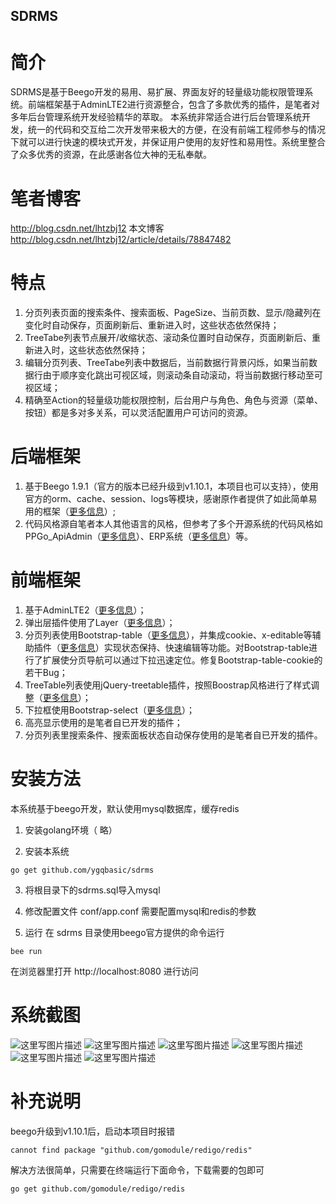 ## SDRMS

# 简介
SDRMS是基于Beego开发的易用、易扩展、界面友好的轻量级功能权限管理系统。前端框架基于AdminLTE2进行资源整合，包含了多款优秀的插件，是笔者对多年后台管理系统开发经验精华的萃取。
本系统非常适合进行后台管理系统开发，统一的代码和交互给二次开发带来极大的方便，在没有前端工程师参与的情况下就可以进行快速的模块式开发，并保证用户使用的友好性和易用性。系统里整合了众多优秀的资源，在此感谢各位大神的无私奉献。
# 笔者博客
http://blog.csdn.net/lhtzbj12 
本文博客
http://blog.csdn.net/lhtzbj12/article/details/78847482
# 特点
1. 分页列表页面的搜索条件、搜索面板、PageSize、当前页数、显示/隐藏列在变化时自动保存，页面刷新后、重新进入时，这些状态依然保持；
2. TreeTabe列表节点展开/收缩状态、滚动条位置时自动保存，页面刷新后、重新进入时，这些状态依然保持；
3. 编辑分页列表、TreeTabe列表中数据后，当前数据行背景闪烁，如果当前数据行由于顺序变化跳出可视区域，则滚动条自动滚动，将当前数据行移动至可视区域；
4. 精确至Action的轻量级功能权限控制，后台用户与角色、角色与资源（菜单、按钮）都是多对多关系，可以灵活配置用户可访问的资源。
# 后端框架
1. 基于Beego 1.9.1（官方的版本已经升级到v1.10.1，本项目也可以支持），使用官方的orm、cache、session、logs等模块，感谢原作者提供了如此简单易用的框架（<a href="https://beego.me/">更多信息</a>）;
2. 代码风格源自笔者本人其他语言的风格，但参考了多个开源系统的代码风格如 PPGo_ApiAdmin（<a href="https://github.com/george518/PPGo_ApiAdmin">更多信息</a>）、ERP系统（<a href="https://github.com/hexiaoyun128/ERP">更多信息</a>）等。
# 前端框架
1. 基于AdminLTE2（<a href="https://adminlte.io/themes/AdminLTE/index2.html">更多信息</a>）；
2. 弹出层插件使用了Layer（<a href="http://layer.layui.com/">更多信息</a>）；
3. 分页列表使用Bootstrap-table（<a href="http://bootstrap-table.wenzhixin.net.cn/zh-cn/getting-started/">更多信息</a>），并集成cookie、x-editable等辅助插件（<a href="http://bootstrap-table.wenzhixin.net.cn/zh-cn/extensions/">更多信息</a>）实现状态保持、快速编辑等功能。对Bootstrap-table进行了扩展使分页导航可以通过下拉迅速定位。修复Bootstrap-table-cookie的若干Bug；
4. TreeTable列表使用jQuery-treetable插件，按照Boostrap风格进行了样式调整（<a href="http://ludo.cubicphuse.nl/jquery-treetable/">更多信息</a>）；
5. 下拉框使用Bootstrap-select（<a href="http://silviomoreto.github.io/bootstrap-select/">更多信息</a>）；
6. 高亮显示使用的是笔者自已开发的插件；
7. 分页列表里搜索条件、搜索面板状态自动保存使用的是笔者自已开发的插件。

# 安装方法

本系统基于beego开发，默认使用mysql数据库，缓存redis 


1. 安装golang环境（ 略）

2. 安装本系统
```
go get github.com/ygqbasic/sdrms
```
3. 将根目录下的sdrms.sql导入mysql

4. 修改配置文件 conf/app.conf
 需要配置mysql和redis的参数
5. 运行
在 sdrms 目录使用beego官方提供的命令运行
```
bee run
```
在浏览器里打开 http://localhost:8080 进行访问

# 系统截图

![这里写图片描述](http://img.blog.csdn.net/20171219211607394?watermark/2/text/aHR0cDovL2Jsb2cuY3Nkbi5uZXQvbGh0emJqMTI=/font/5a6L5L2T/fontsize/400/fill/I0JBQkFCMA==/dissolve/70/gravity/SouthEast)
![这里写图片描述](http://img.blog.csdn.net/20171219211617294?watermark/2/text/aHR0cDovL2Jsb2cuY3Nkbi5uZXQvbGh0emJqMTI=/font/5a6L5L2T/fontsize/400/fill/I0JBQkFCMA==/dissolve/70/gravity/SouthEast)
![这里写图片描述](http://img.blog.csdn.net/20171219211631456?watermark/2/text/aHR0cDovL2Jsb2cuY3Nkbi5uZXQvbGh0emJqMTI=/font/5a6L5L2T/fontsize/400/fill/I0JBQkFCMA==/dissolve/70/gravity/SouthEast)
![这里写图片描述](http://img.blog.csdn.net/20171219222006504?watermark/2/text/aHR0cDovL2Jsb2cuY3Nkbi5uZXQvbGh0emJqMTI=/font/5a6L5L2T/fontsize/400/fill/I0JBQkFCMA==/dissolve/70/gravity/SouthEast)
![这里写图片描述](http://img.blog.csdn.net/20171219222019726?watermark/2/text/aHR0cDovL2Jsb2cuY3Nkbi5uZXQvbGh0emJqMTI=/font/5a6L5L2T/fontsize/400/fill/I0JBQkFCMA==/dissolve/70/gravity/SouthEast)
![这里写图片描述](http://img.blog.csdn.net/20171219222029838?watermark/2/text/aHR0cDovL2Jsb2cuY3Nkbi5uZXQvbGh0emJqMTI=/font/5a6L5L2T/fontsize/400/fill/I0JBQkFCMA==/dissolve/70/gravity/SouthEast)

# 补充说明
 beego升级到v1.10.1后，启动本项目时报错
 ```
 cannot find package "github.com/gomodule/redigo/redis"
 ```
 解决方法很简单，只需要在终端运行下面命令，下载需要的包即可
 ```
 go get github.com/gomodule/redigo/redis
 ```
